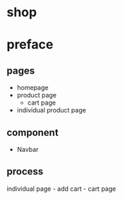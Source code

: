 # shop

# preface

## pages

- homepage 
- product page
  - cart page
- individual product page

## component
- Navbar 

## process

individual page - add cart - cart page